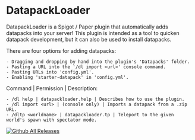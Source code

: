 # DatapackLoader

DatapackLoader is a Spigot / Paper plugin that automatically adds datapacks into your server! This plugin is intended as a tool to quicken datapack development, but it can also be used to install datapacks.

There are four options for adding datapacks:

    - Dragging and dropping by hand into the plugin's 'Datapacks' folder.
    - Pasting a URL into the '/dl import <url>' console command.
    - Pasting URLs into 'config.yml'.
    - Enabling 'starter-datapack' in 'config.yml'.


Command | Permission | Description:

    - /dl help | datapackloader.help | Describes how to use the plugin.
    - /dl import <url> | (console only) | Imports a datapack from a .zip URL.
    - /dltp <worldname> | datapackloader.tp | Teleport to the given world's spawn with spectator mode.

[![Github All Releases](https://img.shields.io/github/downloads/lichenaut/DatapackLoader/total.svg)]()

